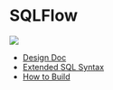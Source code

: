 # SQLFlow

![](https://travis-ci.com/wangkuiyi/sqlflow.svg?token=RA1TUtuBzgTZC3xSQF9x&branch=develop)

- [Design Doc](doc/design.md)
- [Extended SQL Syntax](doc/sql_parser.md)
- [How to Build](doc/build.md)
